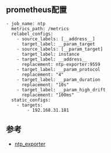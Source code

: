 ## prometheus配置
```
- job_name: ntp
  metrics_path: /metrics
  relabel_configs:
    - source_labels: [__address__]
      target_label: __param_target
    - source_labels: [__param_target]
      target_label: instance
    - target_label: __address__
      replacement: ntp-exporter:9559
    - target_label: __param_protocol
      replacement: "4"
    - target_label: __param_duration
      replacement: "10s"
    - target_label: __param_high_drift
      replacement: "100ms"
  static_configs:
    - targets:
        - 192.168.31.181
```

## 参考
- [ntp_exporter][1]

[1]: https://github.com/sapcc/ntp_exporter/
